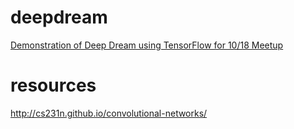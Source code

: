 # deepdream
[Demonstration of Deep Dream using TensorFlow for 10/18 Meetup](https://colab.research.google.com/drive/1DWcrN9WXni58MbddvlShX0wF_oeo8W_0#scrollTo=5zd2W7NoX5kE&forceEdit=true&offline=true&sandboxMode=true)


# resources

http://cs231n.github.io/convolutional-networks/

